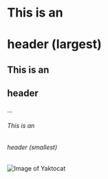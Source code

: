 # This is an <h1> header (largest)
## This is an <h2> header
...
###### This is an <h6> header (smallest)

![Image of Yaktocat](https://octodex.github.com/images/yaktocat.png)
